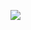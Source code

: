 
![](https://github.com/Zedd1558/Automated-Factory-Management-System-Delicia-Foods-Ltd./edit/master/FireShotm.png)
